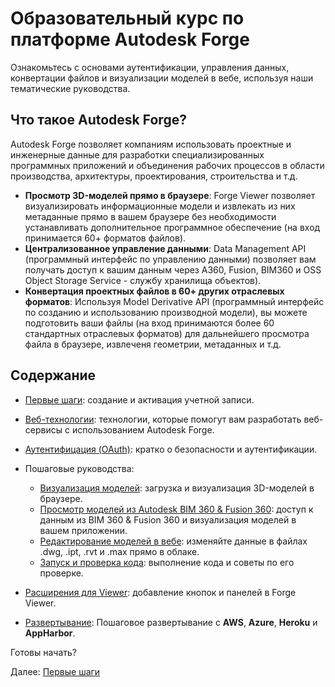 # Образовательный курс по платформе Autodesk Forge

Ознакомьтесь с основами аутентификации, управления данных, конвертации файлов и визуализации моделей в вебе, используя наши тематические руководства.

## Что такое Autodesk Forge?

Autodesk Forge позволяет компаниям использовать проектные и инженерные данные для разработки специализированных программных приложений и объединения рабочих процессов в области производства, архитектуры, проектирования, строительства и т.д.

- **Просмотр 3D-моделей прямо в браузере**: Forge Viewer позволяет визуализировать информационные модели и извлекать из них метаданные прямо в вашем браузере без необходимости устанавливать дополнительное программное обеспечение (на вход принимается 60+ форматов файлов).
- **Централизованное управление данными**: Data Management API (программный интерфейс по управлению данными) позволяет вам получать доступ к вашим данным через A360, Fusion, BIM360 и OSS Object Storage Service - службу хранилища объектов). 
- **Конвертация проектных файлов в 60+ других отраслевых форматов**: Используя Model Derivative API (программный интерфейс по созданию и использованию производной модели), вы можете подготовить ваши файлы (на вход принимаются более 60 стандартных отраслевых форматов) для дальнейшего просмотра файла в браузере, извлеченя геометрии, метаданных и т.д.


## Содержание

- [Первые шаги](account/): создание и активация учетной записи.
- [Веб-технологии](environment/tools/): технологии, которые помогут вам разработать веб-сервисы с использованием Autodesk Forge.
- [Аутентифицация (OAuth)](oauth/): кратко о безопасности и аутентификации.
- Пошаговые руководства: 
  - [Визуализация моделей](tutorials/viewmodels): загрузка и визуализация 3D-моделей в браузере.
  - [Просмотр моделей из Autodesk BIM 360 & Fusion 360](tutorials/viewhubmodels): доступ к данным из BIM 360 & Fusion 360 и визуализация моделей в вашем приложении.
  - [Редактирование моделей в вебе](): изменяйте данные в файлах .dwg, .ipt, .rvt и .max прямо в облаке. 
  - [Запуск и проверка кода](environment/rundebug/readme.md): выполнение кода и советы по его проверке.
- [Расширения для Viewer](tutorials/extensions.md): добавление кнопок и панелей в Forge Viewer.

- [Развертывание](deployment/): Пошаговое развертывание с **AWS**, **Azure**, **Heroku** и **AppHarbor**.

Готовы начать? 

Далее: [Первые шаги](account/)
